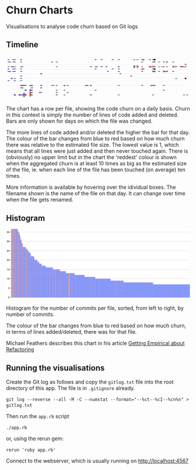 # Churn Charts

Visualisations to analyse code churn based on Git logs


## Timeline

![Churn timeline image](docs/example-timeline.png)  
    
The chart has a row per file, showing the code churn on a daily basis. Churn in this context is simply the number of lines of code added and deleted. Bars are only shown for days on which the file was changed.

The more lines of code added and/or deleted the higher the bar for that day. The colour of the bar changes from blue to red based on how much churn there was relative to the estimated file size. The lowest value is 1, which means that all lines were just added and then never touched again. There is (obviously) no upper limit but in the chart the 'reddest' colour is shown when the aggregated churn is at least 10 times as big as the estimated size of the file, ie. when each line of the file has been touched (on average) ten times.

More information is available by hovering over the idividual boxes. The filename shown is the name of the file on that day. It can change over time when the file gets renamed.


## Histogram

![Churn histogram](docs/example-histogram.png)

Histogram for the number of commits per file, sorted, from left to right, by number of commits.

The colour of the bar changes from blue to red based on how much churn, in terms of lines added/deleted, there was for that file.

Michael Feathers describes this chart in his article [Getting Empirical about Refactoring](http://www.stickyminds.com/article/getting-empirical-about-refactoring)


## Running the visualisations

Create the Git log as follows and copy the `gitlog.txt` file into the root directory of this app. The file is in `.gitignore` already.

    git log --reverse --all -M -C --numstat --format="--%ct--%cI--%cn%n" > gitlog.txt
    

Then run the `app.rb` script

    ./app.rb
    
or, using the rerun gem:

    rerun 'ruby app.rb' 

Connect to the webserver, which is usually running on [http://localhost:4567](http://localhost:4567)










    
    